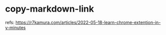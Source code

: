 # copy-markdown-link
refs: https://r7kamura.com/articles/2022-05-18-learn-chrome-extention-in-y-minutes